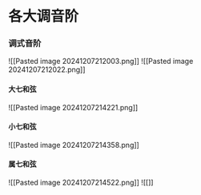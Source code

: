 # 各大调音阶

### 调式音阶

![[Pasted image 20241207212003.png]]
![[Pasted image 20241207212022.png]]

#### 大七和弦
![[Pasted image 20241207214221.png]]
#### 小七和弦

![[Pasted image 20241207214358.png]]
#### 属七和弦
![[Pasted image 20241207214522.png]]
![[]]